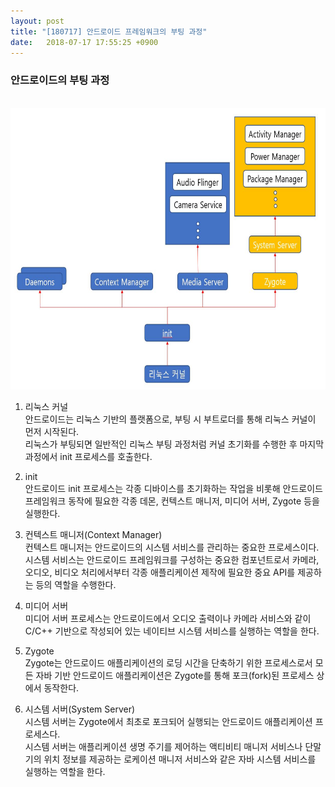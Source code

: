 ```yaml
---
layout: post
title: "[180717] 안드로이드 프레임워크의 부팅 과정"
date:   2018-07-17 17:55:25 +0900
---
```


<h3>안드로이드의 부팅 과정</h3>

<br>
<img src="/assets/images/booting.JPG" width="750" height="450">
<br>

1. 리눅스 커널<br>
안드로이드는 리눅스 기반의 플랫폼으로, 부팅 시 부트로더를 통해 리눅스 커널이 먼저 시작된다.<br>
리눅스가 부팅되면 일반적인 리눅스 부팅 과정처럼 커널 초기화를 수행한 후 마지막 과정에서 init 프로세스를 호출한다.<br>

2. init<br>
안드로이드 init 프로세스는 각종 디바이스를 초기화하는 작업을 비롯해 안드로이드 프레임워크 동작에 필요한 각종 데몬, 컨텍스트 매니저, 미디어 서버, Zygote 등을 실행한다.<br>

3. 컨텍스트 매니저(Context Manager)<br>
컨텍스트 매니저는 안드로이드의 시스템 서비스를 관리하는 중요한 프로세스이다.<br>
시스템 서비스는 안드로이드 프레임워크를 구성하는 중요한 컴포넌트로서 카메라, 오디오, 비디오 처리에서부터 각종 애플리케이션 제작에 필요한 중요 API를 제공하는 등의 역할을 수행한다.<br>

4. 미디어 서버<br>
미디어 서버 프로세스는 안드로이드에서 오디오 출력이나 카메라 서비스와 같이 C/C++ 기반으로 작성되어 있는 네이티브 시스템 서비스를 실행하는 역할을 한다.<br>

5. Zygote<br>
Zygote는 안드로이드 애플리케이션의 로딩 시간을 단축하기 위한 프로세스로서 모든 자바 기반 안드로이드 애플리케이션은 Zygote를 통해 포크(fork)된 프로세스 상에서 동작한다.<br>

6. 시스템 서버(System Server)<br>
시스템 서버는 Zygote에서 최초로 포크되어 실행되는 안드로이드 애플리케이션 프로세스다.<br>
시스템 서버는 애플리케이션 생명 주기를 제어하는 액티비티 매니저 서비스나 단말기의 위치 정보를 제공하는 로케이션 매니저 서비스와 같은 자바 시스템 서비스를 실행하는 역할을 한다.<br>
